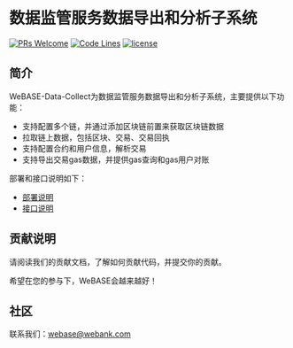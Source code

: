 # 数据监管服务数据导出和分析子系统
[![PRs Welcome](https://img.shields.io/badge/PRs-welcome-brightgreen.svg?style=flat-square)](https://webasedoc.readthedocs.io/zh_CN/latest/docs/WeBASE/CONTRIBUTING.html)
[![Code Lines](https://tokei.rs/b1/github/WeBankFinTech/WeBASE-Data?category=code)](https://github.com/WeBankFinTech/WeBASE-Data)
[![license](http://img.shields.io/badge/license-Apache%20v2-blue.svg)](http://www.apache.org/licenses/)

## 简介
WeBASE-Data-Collect为数据监管服务数据导出和分析子系统，主要提供以下功能：

- 支持配置多个链，并通过添加区块链前置来获取区块链数据
- 拉取链上数据，包括区块、交易、交易回执
- 支持配置合约和用户信息，解析交易
- 支持导出交易gas数据，并提供gas查询和gas用户对账

部署和接口说明如下：

- [部署说明](./install.md)
- [接口说明](./interface.md)

## 贡献说明
请阅读我们的贡献文档，了解如何贡献代码，并提交你的贡献。

希望在您的参与下，WeBASE会越来越好！

## 社区
联系我们：webase@webank.com
